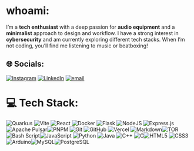# whoami:
I’m a **tech enthusiast** with a deep passion for **audio equipment** and a **minimalist** approach to design and workflow. I have a strong interest in **cybersecurity** and am currently exploring different tech stacks. When I’m not coding, you’ll find me listening to music or beatboxing!

## 🌐 Socials:
[![Instagram](https://img.shields.io/badge/Instagram-%23E4405F.svg?logo=Instagram&logoColor=white)](https://instagram.com/shindedharmik)
[![LinkedIn](https://img.shields.io/badge/LinkedIn-%230077B5.svg?logo=linkedin&logoColor=white)](https://www.linkedin.com/in/dharmik-vivek-shinde-891156282?utm_source=share&utm_campaign=share_via&utm_content=profile&utm_medium=ios_app)
[![email](https://img.shields.io/badge/Email-D14836?logo=gmail&logoColor=white)](mailto:dharmikvs26@gmail.com)

# 💻 Tech Stack:

<!-- 🔥 Modern & Hot -->
![Quarkus](https://img.shields.io/badge/quarkus-%23007D9C.svg?style=for-the-badge&logo=quarkus&logoColor=white)
![Vite](https://img.shields.io/badge/vite-%23646CFF.svg?style=for-the-badge&logo=vite&logoColor=white)
![React](https://img.shields.io/badge/react-%2320232a.svg?style=for-the-badge&logo=react&logoColor=%2361DAFB)
![Docker](https://img.shields.io/badge/docker-%230db7ed.svg?style=for-the-badge&logo=docker&logoColor=white)
![Flask](https://img.shields.io/badge/flask-%23000.svg?style=for-the-badge&logo=flask&logoColor=white)
![NodeJS](https://img.shields.io/badge/node.js-6DA55F?style=for-the-badge&logo=node.js&logoColor=white)
![Express.js](https://img.shields.io/badge/express.js-%23404d59.svg?style=for-the-badge&logo=express&logoColor=%2361DAFB)
![Apache Pulsar](https://img.shields.io/badge/Apache%20Pulsar-%23188FFF.svg?style=for-the-badge&logo=apache&logoColor=white)<!-- 🧠 Dev Tools & Utilities -->![PNPM](https://img.shields.io/badge/pnpm-%234a4a4a.svg?style=for-the-badge&logo=pnpm&logoColor=f69220)
![Git](https://img.shields.io/badge/git-%23F05033.svg?style=for-the-badge&logo=git&logoColor=white)
![GitHub](https://img.shields.io/badge/github-%23121011.svg?style=for-the-badge&logo=github&logoColor=white)
![Vercel](https://img.shields.io/badge/vercel-%23000000.svg?style=for-the-badge&logo=vercel&logoColor=white)
![Markdown](https://img.shields.io/badge/markdown-%23000000.svg?style=for-the-badge&logo=markdown&logoColor=white)<!-- 🔐 Security & Network -->![TOR](https://img.shields.io/badge/tor-%237E4798.svg?style=for-the-badge&logo=tor-project&logoColor=white)![Bash Script](https://img.shields.io/badge/bash_script-%23121011.svg?style=for-the-badge&logo=gnu-bash&logoColor=white)<!-- 🧠 Core Languages & Tech -->![JavaScript](https://img.shields.io/badge/javascript-%23323330.svg?style=for-the-badge&logo=javascript&logoColor=%23F7DF1E)
![Python](https://img.shields.io/badge/python-3670A0?style=for-the-badge&logo=python&logoColor=ffdd54)
![Java](https://img.shields.io/badge/java-%23ED8B00.svg?style=for-the-badge&logo=openjdk&logoColor=white)
![C++](https://img.shields.io/badge/c++-%2300599C.svg?style=for-the-badge&logo=c%2B%2B&logoColor=white)
![C](https://img.shields.io/badge/c-%2300599C.svg?style=for-the-badge&logo=c&logoColor=white)<!-- ⚙️ Old-School Web -->![HTML5](https://img.shields.io/badge/html5-%23E34F26.svg?style=for-the-badge&logo=html5&logoColor=white)
![CSS3](https://img.shields.io/badge/css3-%231572B6.svg?style=for-the-badge&logo=css3&logoColor=white)<!-- 💡 Electronics -->![Arduino](https://img.shields.io/badge/-Arduino-00979D?style=for-the-badge&logo=Arduino&logoColor=white)<!-- 💾 DB -->![MySQL](https://img.shields.io/badge/mysql-4479A1.svg?style=for-the-badge&logo=mysql&logoColor=white)![PostgreSQL](https://img.shields.io/badge/postgresql-%23336791.svg?style=for-the-badge&logo=postgresql&logoColor=white)

